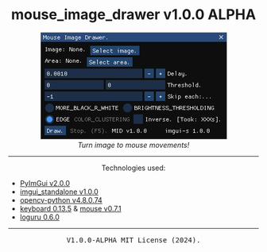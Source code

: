 <h1 align="center">mouse_image_drawer v1.0.0 ALPHA</h1>
<p align="center"><img src="preview.png"><br><i>Turn image to mouse movements!</i></p><hr>
<p align="center">Technologies used:
  <ul>
    <li><a href="https://github.com/pyimgui/pyimgui">PyImGui v2.0.0</a></li>
    <li><a href="https://github.com/xzripper/imgui_standalone">imgui_standalone v1.0.0</a></li>
    <li><a href="https://github.com/opencv/opencv-python">opencv-python v4.8.0.74</a></li>
    <li><a href="https://github.com/boppreh/keyboard">keyboard 0.13.5</a> & <a href="https://github.com/boppreh/keyboard">mouse v0.7.1</a></li>
    <li><a href="https://github.com/Delgan/loguru">loguru 0.6.0</a></li>
  </ul>
</p>
<hr><p align="center"><kbd>V1.0.0-ALPHA MIT License (2024).</kbd></p>

